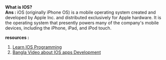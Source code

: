 
<b> What is IOS? <br>
Ans : </b>iOS (originally iPhone OS) is a mobile operating system created and developed by Apple Inc. and distributed exclusively for Apple hardware. It is the operating system that presently powers many of the company's mobile devices, including the iPhone, iPad, and iPod touch.<br>

<b>resources : </b>
  1. <a href="https://www.appcoda.com/ios-programming-course/" target="_blank">Learn IOS Programming</a>
  2. <a href="https://www.youtube.com/watch?v=0TytqKHOZA4&list=PLoCgxF8_6uf2qi87xG4t9HJbEIKmLEmx_" target="_blank">Bangla Video about IOS apps Development</a>
